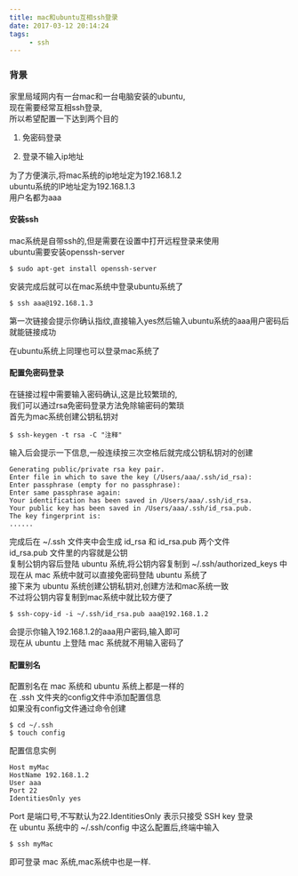 ```yaml
---
title: mac和ubuntu互相ssh登录
date: 2017-03-12 20:14:24
tags:
     - ssh
---
```


### 背景

家里局域网内有一台mac和一台电脑安装的ubuntu,  
现在需要经常互相ssh登录,   
所以希望配置一下达到两个目的  

1. 免密码登录

2. 登录不输入ip地址  

为了方便演示,将mac系统的ip地址定为192.168.1.2   
ubuntu系统的IP地址定为192.168.1.3  
用户名都为aaa  

<!--more-->
#### 安装ssh  
mac系统是自带ssh的,但是需要在设置中打开远程登录来使用  
ubuntu需要安装openssh-server  

```
$ sudo apt-get install openssh-server
```
安装完成后就可以在mac系统中登录ubuntu系统了
```
$ ssh aaa@192.168.1.3
```
第一次链接会提示你确认指纹,直接输入yes然后输入ubuntu系统的aaa用户密码后就能链接成功  

在ubuntu系统上同理也可以登录mac系统了  

#### 配置免密码登录

在链接过程中需要输入密码确认,这是比较繁琐的,  
我们可以通过rsa免密码登录方法免除输密码的繁琐  
首先为mac系统创建公钥私钥对  

```
$ ssh-keygen -t rsa -C "注释"
```

输入后会提示一下信息,一般连续按三次空格后就完成公钥私钥对的创建  

```
Generating public/private rsa key pair.
Enter file in which to save the key (/Users/aaa/.ssh/id_rsa):
Enter passphrase (empty for no passphrase):
Enter same passphrase again:
Your identification has been saved in /Users/aaa/.ssh/id_rsa.
Your public key has been saved in /Users/aaa/.ssh/id_rsa.pub.
The key fingerprint is:
......
```

完成后在 ~/.ssh 文件夹中会生成 id_rsa 和 id_rsa.pub 两个文件  
id_rsa.pub 文件里的内容就是公钥  
复制公钥内容后登陆 ubuntu 系统,将公钥内容复制到 ~/.ssh/authorized_keys 中  
现在从 mac 系统中就可以直接免密码登陆 ubuntu 系统了  
接下来为 ubuntu 系统创建公钥私钥对,创建方法和mac系统一致   
不过将公钥内容复制到mac系统中就比较方便了

```
$ ssh-copy-id -i ~/.ssh/id_rsa.pub aaa@192.168.1.2
```
会提示你输入192.168.1.2的aaa用户密码,输入即可  
现在从 ubuntu 上登陆 mac 系统就不用输入密码了

#### 配置别名  

配置别名在 mac 系统和 ubuntu 系统上都是一样的  
在 .ssh 文件夹的config文件中添加配置信息  
如果没有config文件通过命令创建  
```
$ cd ~/.ssh
$ touch config
```
配置信息实例  
```
Host myMac
HostName 192.168.1.2
User aaa
Port 22
IdentitiesOnly yes
```
Port 是端口号,不写默认为22.IdentitiesOnly 表示只接受 SSH key 登录  
在 ubuntu 系统中的 ~/.ssh/config 中这么配置后,终端中输入
```
$ ssh myMac
```
即可登录 mac 系统,mac系统中也是一样.
